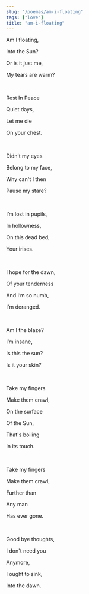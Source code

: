 ```yaml
---
slug: "/poemas/am-i-floating"
tags: ["love"]
title: "am-i-floating"
---
```

Am I floating,

Into the Sun?

Or is it just me,

My tears are warm?

&nbsp;

Rest In Peace

Quiet days,

Let me die

On your chest.

&nbsp;

Didn’t my eyes

Belong to my face,

Why can't I then

Pause my stare?

&nbsp;

I’m lost in pupils,

In hollowness,

On this dead bed,

Your irises.

&nbsp;

I hope for the dawn,

Of your tenderness

And I’m so numb,

I'm deranged.

&nbsp;

Am I the blaze?

I’m insane,

Is this the sun?

Is it your skin?

&nbsp;

Take my fingers

Make them crawl,

On the surface

Of the Sun,

That's boiling

In its touch.

&nbsp;

Take my fingers

Make them crawl,

Further than

Any man

Has ever gone.

&nbsp;

Good bye thoughts,

I don't need you

Anymore,

I ought to sink,

Into the dawn.